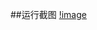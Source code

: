 ##运行截图
[!image](https://github.com/DDLOVECC/rust_tutorial/blob/master/first_rust_tutorial_work/rust_sort.png)
